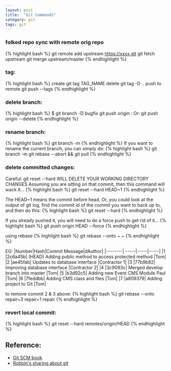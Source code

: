 ```yaml
---
layout: post
title:  "Git Commands"
category: git
tags: git
---
```


### folked repo sync with remote orig repo
{% highlight bash %}
git remote add upstream https://xxxx.git
git fetch upstream
git merge upstream/master
{% endhighlight %}

### tag:
{% highlight bash %}
create git tag TAG_NAME
delete git tag -D ..
push to remote git push --tags
{% endhighlight %}

### delete branch:
{% highlight bash %}
$ git branch -D bugfix
git push origin :<branchName>
Or:
git push origin --delete <branchName>
{% endhighlight %}

### rename branch:
{% highlight bash %}
git branch -m <oldname> <newname>
{% endhighlight %}
If you want to rename the current branch, you can simply do:
{% highlight bash %}
git branch -m <newname>
git rebase --abort && git pull
{% endhighlight %}

### delete committed changes:
Careful: git reset --hard WILL DELETE YOUR WORKING DIRECTORY CHANGES
Assuming you are sitting on that commit, then this command will wack it...
{% highlight bash %}
git reset --hard HEAD~1
{% endhighlight %}

The HEAD~1 means the commit before head.
Or, you could look at the output of git log, find the commit id of the commit you want to back up to, and then do this:
{% highlight bash %}
git reset --hard <sha1-commit-id>
{% endhighlight %}

If you already pushed it, you will need to do a force push to get rid of it...
{% highlight bash %}
git push origin HEAD --force
{% endhighlight %}

using rebase
{% highlight bash %}
git rebase --onto <branch name>~<first commit number to remove> <branch name>~<first commit to be kept> <branch name>
{% endhighlight %}

EG:
|Number|Hash|Commit Message|dAuthor|
|--------| -----|-----|-----|
|1	|2c6a45b|	(HEAD) Adding public method to access protected method |Tom|
|2	|ae45fab|	Updates to database interface	|Contractor 1|
|3	|77b9b82|	Improving database interface	|Contractor 2|
|4	|3c9093c|	Merged develop branch into master |Tom|
|5	|b3d92c5|	Adding new Event CMS Module	Paul |Tom|
|6	|7feddbb|	Adding CMS class and files |Tom|
|7	|a809379|	Adding project to Git |Tom|

to remove commit 2 & 3 above:
{% highlight bash %}
git rebase --onto repair~3 repair~1 repair
{% endhighlight %}

### revert local commit:
{% highlight bash %}
git reset --hard remotes/origin/HEAD
{% endhighlight %}


## Reference:
* [Git SCM book][git-scm]
* [Robbin's sharing about git][robbin-git]

[git-scm]: http://git-scm.com/book/en
[robbin-git]: http://robbinfan.com/blog/34/git-common-command
[colorful-git-log]: https://coderwall.com/p/euwpig

